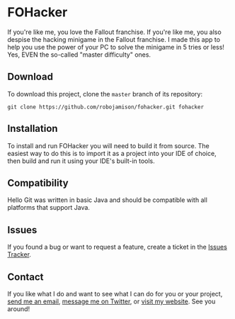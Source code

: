# FOHacker

If you're like me, you love the Fallout franchise. If you're like me, you also despise the hacking minigame in the Fallout franchise. I made this app to help you use the power of your PC to solve the minigame in 5 tries or less! Yes, EVEN the so-called "master difficulty" ones.

## Download

To download this project, clone the `master` branch of its repository:

```
git clone https://github.com/robojamison/fohacker.git fohacker
```

## Installation

To install and run FOHacker you will need to build it from source. The easiest way to do this is to import it as a project into your IDE of choice, then build and run it using your IDE's built-in tools.

## Compatibility

Hello Git was written in basic Java and should be compatible with all platforms that support Java.

## Issues

If you found a bug or want to request a feature, create a ticket in the
[Issues Tracker](https://github.com/robojamison/fohacker/issues).

## Contact

If you like what I do and want to see what I can do for you or your project,
[send me an email][1], [message me on Twitter][2], or [visit my website][3].
See you around!

[1]: mailto:robojamison@gmail.com
[2]: https://twitter.com/robojamison
[3]: http://jamisonbryant.com
